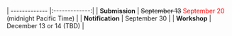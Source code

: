 | ------------- |:-------------:|
| **Submission** | ~~September 13~~ <span style="color:red">September 20</span> (midnight Pacific Time) |
| **Notification** | September 30 |
| **Workshop** | December 13 or 14 (TBD) |
